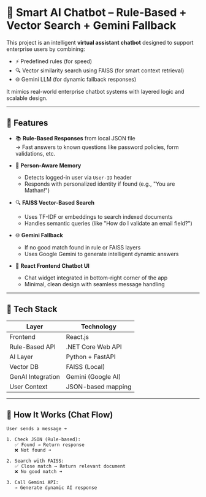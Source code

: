 # 🤖 Smart AI Chatbot – Rule-Based + Vector Search + Gemini Fallback

This project is an intelligent **virtual assistant chatbot** designed to support enterprise users by combining:
- ⚡ Predefined rules (for speed)
- 🔍 Vector similarity search using FAISS (for smart context retrieval)
- 🌐 Gemini LLM (for dynamic fallback responses)

It mimics real-world enterprise chatbot systems with layered logic and scalable design.

---

## 🧠 Features

- 📚 **Rule-Based Responses** from local JSON file  
  → Fast answers to known questions like password policies, form validations, etc.

- 🧾 **Person-Aware Memory**
  - Detects logged-in user via `User-ID` header
  - Responds with personalized identity if found (e.g., "You are Mathan!")

- 🔍 **FAISS Vector-Based Search**
  - Uses TF-IDF or embeddings to search indexed documents
  - Handles semantic queries (like "How do I validate an email field?")

- 🌐 **Gemini Fallback**
  - If no good match found in rule or FAISS layers
  - Uses Google Gemini to generate intelligent dynamic answers

- 💬 **React Frontend Chatbot UI**
  - Chat widget integrated in bottom-right corner of the app
  - Minimal, clean design with seamless message handling

---

## 🧱 Tech Stack

| Layer                | Technology             |
|---------------------|------------------------|
| Frontend            | React.js               |
| Rule-Based API      | .NET Core Web API      |
| AI Layer            | Python + FastAPI       |
| Vector DB           | FAISS (Local)          |
| GenAI Integration   | Gemini (Google AI)     |
| User Context        | JSON-based mapping     |

---

## 🧪 How It Works (Chat Flow)

```text
User sends a message ➜

1. Check JSON (Rule-based):
   ✅ Found → Return response
   ❌ Not found ➜

2. Search with FAISS:
   ✅ Close match → Return relevant document
   ❌ No good match ➜

3. Call Gemini API:
   → Generate dynamic AI response
